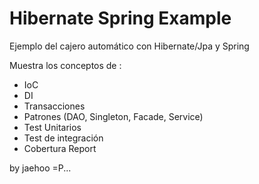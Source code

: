 Hibernate Spring Example
======================

Ejemplo del cajero automático con Hibernate/Jpa y Spring 

Muestra los conceptos de :

- IoC
- DI
- Transacciones
- Patrones (DAO, Singleton, Facade, Service)
- Test Unitarios
- Test de integración
- Cobertura Report

by jaehoo =P... 